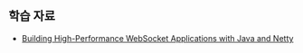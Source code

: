 ## 학습 자료
- [Building High-Performance WebSocket Applications with Java and Netty](https://www.w3computing.com/articles/building-high-performance-websocket-applications-java-netty/)
